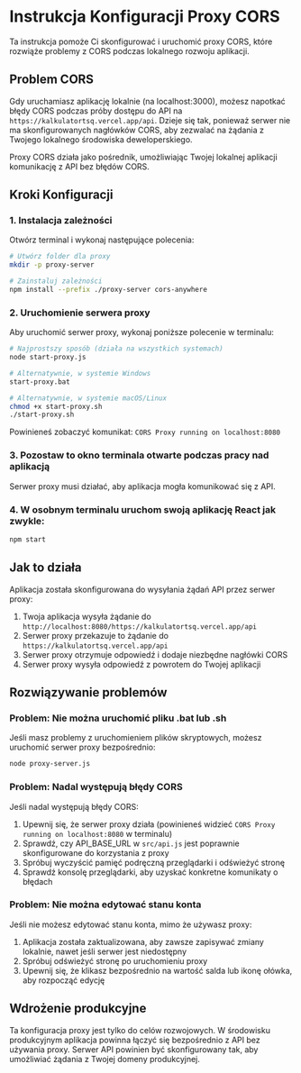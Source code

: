 # Instrukcja Konfiguracji Proxy CORS

Ta instrukcja pomoże Ci skonfigurować i uruchomić proxy CORS, które rozwiąże problemy z CORS podczas lokalnego rozwoju aplikacji.

## Problem CORS

Gdy uruchamiasz aplikację lokalnie (na localhost:3000), możesz napotkać błędy CORS podczas próby dostępu do API na `https://kalkulatortsq.vercel.app/api`. Dzieje się tak, ponieważ serwer nie ma skonfigurowanych nagłówków CORS, aby zezwalać na żądania z Twojego lokalnego środowiska deweloperskiego.

Proxy CORS działa jako pośrednik, umożliwiając Twojej lokalnej aplikacji komunikację z API bez błędów CORS.

## Kroki Konfiguracji

### 1. Instalacja zależności

Otwórz terminal i wykonaj następujące polecenia:

```bash
# Utwórz folder dla proxy
mkdir -p proxy-server

# Zainstaluj zależności
npm install --prefix ./proxy-server cors-anywhere
```

### 2. Uruchomienie serwera proxy

Aby uruchomić serwer proxy, wykonaj poniższe polecenie w terminalu:

```bash
# Najprostszy sposób (działa na wszystkich systemach)
node start-proxy.js

# Alternatywnie, w systemie Windows
start-proxy.bat

# Alternatywnie, w systemie macOS/Linux
chmod +x start-proxy.sh
./start-proxy.sh
```

Powinieneś zobaczyć komunikat: `CORS Proxy running on localhost:8080`

### 3. Pozostaw to okno terminala otwarte podczas pracy nad aplikacją

Serwer proxy musi działać, aby aplikacja mogła komunikować się z API.

### 4. W osobnym terminalu uruchom swoją aplikację React jak zwykle:

```bash
npm start
```

## Jak to działa

Aplikacja została skonfigurowana do wysyłania żądań API przez serwer proxy:

1. Twoja aplikacja wysyła żądanie do `http://localhost:8080/https://kalkulatortsq.vercel.app/api`
2. Serwer proxy przekazuje to żądanie do `https://kalkulatortsq.vercel.app/api`
3. Serwer proxy otrzymuje odpowiedź i dodaje niezbędne nagłówki CORS
4. Serwer proxy wysyła odpowiedź z powrotem do Twojej aplikacji

## Rozwiązywanie problemów

### Problem: Nie można uruchomić pliku .bat lub .sh

Jeśli masz problemy z uruchomieniem plików skryptowych, możesz uruchomić serwer proxy bezpośrednio:

```bash
node proxy-server.js
```

### Problem: Nadal występują błędy CORS

Jeśli nadal występują błędy CORS:

1. Upewnij się, że serwer proxy działa (powinieneś widzieć `CORS Proxy running on localhost:8080` w terminalu)
2. Sprawdź, czy API_BASE_URL w `src/api.js` jest poprawnie skonfigurowane do korzystania z proxy
3. Spróbuj wyczyścić pamięć podręczną przeglądarki i odświeżyć stronę
4. Sprawdź konsolę przeglądarki, aby uzyskać konkretne komunikaty o błędach

### Problem: Nie można edytować stanu konta

Jeśli nie możesz edytować stanu konta, mimo że używasz proxy:

1. Aplikacja została zaktualizowana, aby zawsze zapisywać zmiany lokalnie, nawet jeśli serwer jest niedostępny
2. Spróbuj odświeżyć stronę po uruchomieniu proxy
3. Upewnij się, że klikasz bezpośrednio na wartość salda lub ikonę ołówka, aby rozpocząć edycję

## Wdrożenie produkcyjne

Ta konfiguracja proxy jest tylko do celów rozwojowych. W środowisku produkcyjnym aplikacja powinna łączyć się bezpośrednio z API bez używania proxy. Serwer API powinien być skonfigurowany tak, aby umożliwiać żądania z Twojej domeny produkcyjnej.